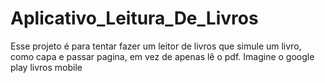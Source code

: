 # Aplicativo_Leitura_De_Livros
Esse projeto é para tentar fazer um leitor de livros que simule um livro, como capa e passar pagina, em vez de apenas lê o pdf. Imagine o google play livros mobile
